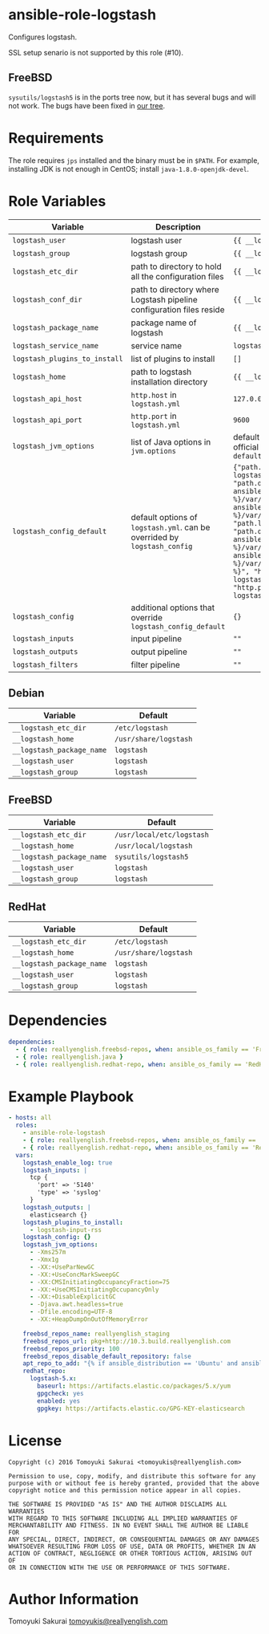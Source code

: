 # ansible-role-logstash

Configures logstash.

SSL setup senario is not supported by this role (#10).

## FreeBSD

`sysutils/logstash5` is in the ports tree now, but it has several bugs and will
not work. The bugs have been fixed in [our
tree](https://github.com/reallyenglish/freebsd-ports/tree/10_3_re/sysutils/logstash5).

# Requirements

The role requires `jps` installed and the binary must be in `$PATH`. For
example, installing JDK is not enough in CentOS; install
`java-1.8.0-openjdk-devel`.

# Role Variables

| Variable | Description | Default |
|----------|-------------|---------|
| `logstash_user` | logstash user | `{{ __logstash_user }}` |
| `logstash_group` | logstash group | `{{ __logstash_group }}` |
| `logstash_etc_dir` | path to directory to hold all the configuration files | `{{ __logstash_etc_dir }}` |
| `logstash_conf_dir` | path to directory where Logstash pipeline configuration files reside | `{{ __logstash_etc_dir }}/conf.d` |
| `logstash_package_name` | package name of logstash | `{{ __logstash_package_name }}` |
| `logstash_service_name` | service name | `logstash` |
| `logstash_plugins_to_install` | list of plugins to install | `[]` |
| `logstash_home` | path to logstash installation directory | `{{ __logstash_home }}` |
| `logstash_api_host` | `http.host` in `logstash.yml` | `127.0.0.1` |
| `logstash_api_port` | `http.port` in `logstash.yml` | `9600` |
| `logstash_jvm_options` | list of Java options in `jvm.options` | default options obtained from the official package, see `defaults/main.yml` |
| `logstash_config_default` | default options of `logstash.yml`. can be overrided by `logstash_config` | `{"path.config"=>"{{ logstash_conf_dir }}", "path.data"=>"{% if ansible_os_family == 'FreeBSD' %}/var/db/logstash{% elif ansible_os_family == 'Debian' %}/var/lib/logstash{% endif %}", "path.logs"=>"/var/log/logstash", "path.queue"=>"{% if ansible_os_family == 'FreeBSD' %}/var/db/logstash/queue{% elif ansible_os_family == 'Debian' %}/var/lib/logstash/queue{% endif %}", "http.host"=>"{{ logstash_api_host }}", "http.port"=>"{{ logstash_api_port }}"}` |
| `logstash_config` | additional options that override `logstash_config_default` | `{}` |
| `logstash_inputs` | input pipeline | `""` |
| `logstash_outputs` | output pipeline | `""` |
| `logstash_filters` | filter pipeline | `""` |

## Debian

| Variable | Default |
|----------|---------|
| `__logstash_etc_dir` | `/etc/logstash` |
| `__logstash_home` | `/usr/share/logstash` |
| `__logstash_package_name` | `logstash` |
| `__logstash_user` | `logstash` |
| `__logstash_group` | `logstash` |

## FreeBSD

| Variable | Default |
|----------|---------|
| `__logstash_etc_dir` | `/usr/local/etc/logstash` |
| `__logstash_home` | `/usr/local/logstash` |
| `__logstash_package_name` | `sysutils/logstash5` |
| `__logstash_user` | `logstash` |
| `__logstash_group` | `logstash` |

## RedHat

| Variable | Default |
|----------|---------|
| `__logstash_etc_dir` | `/etc/logstash` |
| `__logstash_home` | `/usr/share/logstash` |
| `__logstash_package_name` | `logstash` |
| `__logstash_user` | `logstash` |
| `__logstash_group` | `logstash` |

# Dependencies

```yaml
dependencies:
  - { role: reallyenglish.freebsd-repos, when: ansible_os_family == 'FreeBSD' }
  - { role: reallyenglish.java }
  - { role: reallyenglish.redhat-repo, when: ansible_os_family == 'RedHat' }
```

# Example Playbook

```yaml
- hosts: all
  roles:
    - ansible-role-logstash
    - { role: reallyenglish.freebsd-repos, when: ansible_os_family == 'FreeBSD' }
    - { role: reallyenglish.redhat-repo, when: ansible_os_family == 'RedHat' }
  vars:
    logstash_enable_log: true
    logstash_inputs: |
      tcp {
        'port' => '5140'
        'type' => 'syslog'
      }
    logstash_outputs: |
      elasticsearch {}
    logstash_plugins_to_install:
      - logstash-input-rss
    logstash_config: {}
    logstash_jvm_options:
      - -Xms257m
      - -Xmx1g
      - -XX:+UseParNewGC
      - -XX:+UseConcMarkSweepGC
      - -XX:CMSInitiatingOccupancyFraction=75
      - -XX:+UseCMSInitiatingOccupancyOnly
      - -XX:+DisableExplicitGC
      - -Djava.awt.headless=true
      - -Dfile.encoding=UTF-8
      - -XX:+HeapDumpOnOutOfMemoryError

    freebsd_repos_name: reallyenglish_staging
    freebsd_repos_url: pkg+http://10.3.build.reallyenglish.com
    freebsd_repos_priority: 100
    freebsd_repos_disable_default_repository: false
    apt_repo_to_add: "{% if ansible_distribution == 'Ubuntu' and ansible_distribution_version | version_compare('16.04', '<') %}ppa:webupd8team/java{% endif %}"
    redhat_repo:
      logstash-5.x:
        baseurl: https://artifacts.elastic.co/packages/5.x/yum
        gpgcheck: yes
        enabled: yes
        gpgkey: https://artifacts.elastic.co/GPG-KEY-elasticsearch
```

# License

```
Copyright (c) 2016 Tomoyuki Sakurai <tomoyukis@reallyenglish.com>

Permission to use, copy, modify, and distribute this software for any
purpose with or without fee is hereby granted, provided that the above
copyright notice and this permission notice appear in all copies.

THE SOFTWARE IS PROVIDED "AS IS" AND THE AUTHOR DISCLAIMS ALL WARRANTIES
WITH REGARD TO THIS SOFTWARE INCLUDING ALL IMPLIED WARRANTIES OF
MERCHANTABILITY AND FITNESS. IN NO EVENT SHALL THE AUTHOR BE LIABLE FOR
ANY SPECIAL, DIRECT, INDIRECT, OR CONSEQUENTIAL DAMAGES OR ANY DAMAGES
WHATSOEVER RESULTING FROM LOSS OF USE, DATA OR PROFITS, WHETHER IN AN
ACTION OF CONTRACT, NEGLIGENCE OR OTHER TORTIOUS ACTION, ARISING OUT OF
OR IN CONNECTION WITH THE USE OR PERFORMANCE OF THIS SOFTWARE.
```

# Author Information

Tomoyuki Sakurai <tomoyukis@reallyenglish.com>
